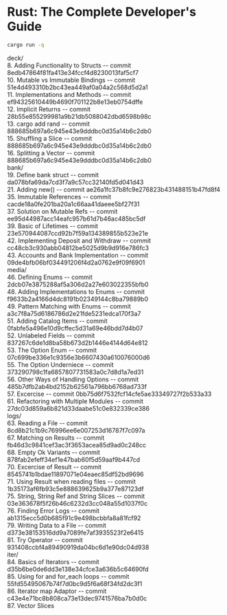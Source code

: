 # Rust: The Complete Developer's Guide
```bash
cargo run -q
```

deck/  
8. Adding Functionality to Structs -- commit 8edb47864f81fa413e34fccf4d8230013faf5cf7  
10. Mutable vs Immutable Bindings -- commit 51e4d493310b2bc43ea449af0a04a2c568d5d2a1  
11. Implementations and Methods -- commit ef94325610449b4690f701122b8e13eb0754dffe  
12. Implicit Returns -- commit 28b55e855299981a9b21db5088042dbd6598b98c  
13. cargo add rand -- commit 888685b697a6c945e43e9dddbc0d35a14b6c2db0  
15. Shuffling a Slice -- commit 888685b697a6c945e43e9dddbc0d35a14b6c2db0  
16. Splitting a Vector -- commit 888685b697a6c945e43e9dddbc0d35a14b6c2db0  
bank/  
19. Define bank struct -- commit da078bfa69da7cd3f7a9c57cc32140fd5d041d43  
21. Adding new() -- commit ae26a1fc37b8fc9e276823b431488151b47fd8f4  
35. Immutable References -- commit cacde18a0fe201ba20a1c66aa41daeee5bf27f31  
37. Solution on Mutable Refs -- commit ee95d44987acc14eafc957b61d7b46ac485bc5df  
39. Basic of Lifetimes -- commit 23e570944087ccd92b7f59a134389855b523e21e  
42. Implementing Deposit and Withdraw -- commit cc48cb3c930abb04812be5025d9b9d916e786fc3  
43. Accounts and Bank Implementation -- commit 09de4bfb06bf034491206f4d2a0762e9f09f6901  
media/  
46. Defining Enums -- commit 2dcb07e3875288af5a306d2a27e603022355bfb0  
48. Adding Implementations to Enums -- commit f9633b2a4166d4dc8191b02349144c8ba79889b0  
49. Pattern Matching with Enums -- commit a3c7f8a75d6186786d2e21fde5231edca170f3a7  
51. Adding Catalog Items -- commit 0fabfe5a496e10d9cffec5d31a69e46bdd7d4b07  
52. Unlabeled Fields -- commit 837267c6de1d8ba58b673d2b1446e4144d64e812  
53. The Option Enum -- commit 07c699be336e1c9356e3b6607430a610076000d6  
55. The Option Underniece -- commit 373290798c1fa6857807731583a0c7d8d1a7ed31  
56. Other Ways of Handling Options -- commit 485b7dfb2ab4bd2152b62561a796bb6768ad733f  
57. Excercise -- commit 0bb75d6f7532fcf14cfe5ae33349727f2b533a33  
61. Refactoring with Multiple Modules -- commit 27dc03d859a6b821d33daabe51c0e832339ce386  
logs/  
63. Reading a File -- commit 8cd8b21c1b9c76996ee6e007253d16787f7c097a  
67. Matching on Results -- commit fb46d3c9841cef3ac3f3653acea85d9ad0c248cc  
68. Empty Ok Variants -- commit 878fab2efeff34ef1e47bab60f5d59aaf9b447cd  
70. Excercise of Result -- commit 8545741b1bdae11897071e04eaec85df52bd9696  
71. Using Result when reading files -- commit 1b35173af6fb93c5e888639625b9a377e87123df  
75. String, String Ref and String Slices -- commit 03e363678f5f26b46c6232d3cc048a55d1037f0c  
76. Finding Error Logs -- commit ab1315ecc5d0b685f91c9e498bcbbfa8a81fcf92  
79. Writing Data to a File -- commit d373e38153516dd9a7089fe7af3935523f2e6415  
81. Try Operator -- commit 931408ccbf4a89490919da04bc6d1e90dc04d938  
iter/  
84. Basics of Iterators -- commit d35b6be0de6dd3e138e34cfce3a636b5c64690fd  
85. Using for and for_each loops -- commit 55fd55495067b74f7d0bc9d5f6a68f34fd2dc3f1  
86. Iterator map Adaptor -- commit c43e4e71bc8b808ca73e13dec9741576ba7b0d0c  
87. Vector Slices